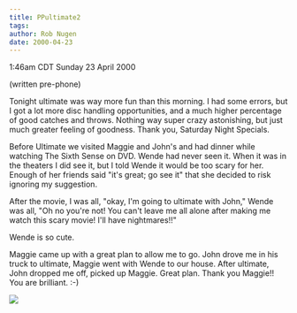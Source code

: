 ```yaml
---
title: PPultimate2
tags: 
author: Rob Nugen
date: 2000-04-23
---
```


<title>Ultimate!</title>
<p class=date>1:46am CDT Sunday 23 April 2000</p>
<p class=note>(written pre-phone)</p>

<p>Tonight ultimate was way more fun than this morning.  I had some
errors, but I got a lot more disc handling opportunities, and a much
higher percentage of good catches and throws.  Nothing way super crazy
astonishing, but just much greater feeling of goodness.  Thank you,
Saturday Night Specials.

<p>Before Ultimate we visited Maggie and John's and had dinner while
watching The Sixth Sense on DVD.  Wende had never seen it.  When it
was in the theaters I did see it, but I told Wende it would be too
scary for her.  Enough of her friends said "it's great; go see it"
that she decided to risk ignoring my suggestion.

<p>After the movie, I was all, "okay, I'm going to ultimate with
John," Wende was all, "Oh no you're not!  You can't leave me all alone
after making me watch this scary movie!  I'll have nightmares!!"

<p>Wende is so cute.

<p>Maggie came up with a great plan to allow me to go.  John drove me
in his truck to ultimate, Maggie went with Wende to our house.  After
ultimate, John dropped me off, picked up Maggie.  Great plan.  Thank
you Maggie!!  You are brilliant.  :-)

<p><img src='/images/rob/wL-ROB.gif'>

